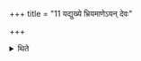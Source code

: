 +++
title = "11 यद्युख्ये भ्रियमाणेऽयन् देवः"

+++

<details><summary>थिते</summary>

यद्युख्ये भ्रियमाणेऽयं देवः प्रजा अभिमन्येताग्नेयीभिर्भिषग्वतीभिस्तिसृभिस्तिस्रः समिध आदध्यात् । भिषङ्गो अग्न आवह स्वरूपं कृष्णवर्तने । असि होता न ईड्यः । त्वं नो अग्ने भिषग्भव देवेषु हव्यवाहनः । देवेभ्यो हव्यवडसि । भिषजस्त्वा हवामहे भिषजः समिधीमहि । भिषग्देवेषु नो भवेति ११
</details>
